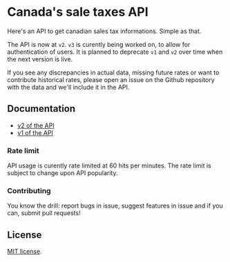 # Canada's sale taxes API

Here's an API to get canadian sales tax informations. Simple as that.

The API is now at `v2`. `v3` is curently being worked on, to allow for authentication of users. It is planned to deprecate `v1` and `v2` over time when the next version is live.

If you see any discrepancies in actual data, missing future rates or want to contribute historical rates, please open an issue on the Github repository with the data and we'll include it in the API.

## Documentation

-   [v2 of the API](http://salestaxapi.ca/)
-   [v1 of the API](http://salestaxapi.ca/index-v1.html)

### Rate limit

API usage is curently rate limited at 60 hits per minutes. The rate limit is subject to change upon API popularity.

### Contributing

You know the drill: report bugs in issue, suggest features in issue and if you can, submit pull requests!

## License

[MIT license](http://opensource.org/licenses/MIT).
